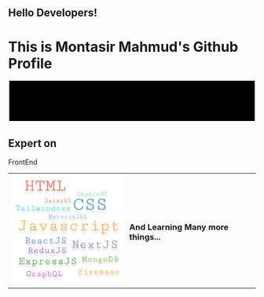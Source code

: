 <div>
  <h2>Hello Developers!</h2>
  <h1>This is Montasir Mahmud's Github Profile</h1>
  <img src="https://raw.githubusercontent.com/techbeeyt/techbeeyt/e231486802e68b325816908e406dfcba39fae7e1/20220802_043948.gif" />
  <h2>Expert on</h2>
  <table>
    <tr colspan="2">
      FrontEnd
    </tr>
    <tr>
      <td>
        <img src="https://raw.githubusercontent.com/techbeeyt/techbeeyt/main/expartOn.png" witdth="250px" />
      </td>
      <td>
        <h3>And Learning Many more things...</h3>
      </td>
    </tr>
  </table>
</div>
